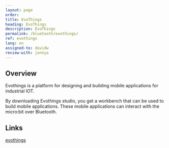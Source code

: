 ```yaml
---
layout: page
order:
title: EvoThings
heading: EvoThings
description: EvoThings
permalink: /bluetooth/evothings/
ref: evothings
lang: en
assigned-to: davidw
review-with: jonnya
---
```


## Overview

Evothings is a platform for designing and building mobile applications for
industrial IOT.

By downloading Evothings studio, you get a workbench that can be used
to build mobile applications. These mobile applications can interact
with the micro:bit over Bluetooth.


## Links

[evothings](https://evothings.com/evothings-and-the-bbc-microbit/)

